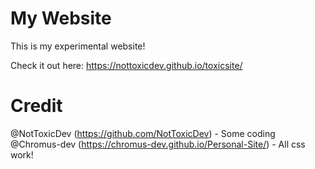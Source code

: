 # My Website
This is my experimental website!

Check it out here: https://nottoxicdev.github.io/toxicsite/

# Credit
@NotToxicDev (https://github.com/NotToxicDev) - Some coding    
@Chromus-dev (https://chromus-dev.github.io/Personal-Site/) - All css work!
